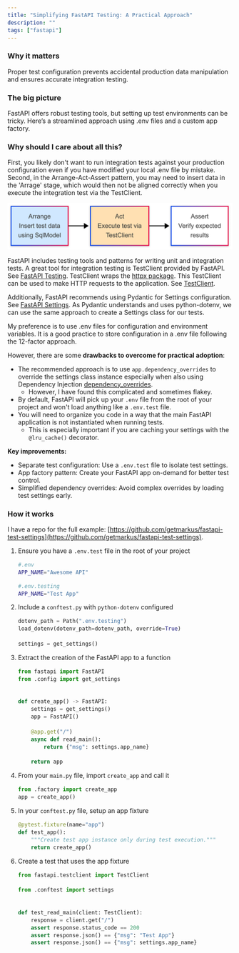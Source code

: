 ```yaml
---
title: "Simplifying FastAPI Testing: A Practical Approach"
description: ""
tags: ["fastapi"]
---
```


### Why it matters

Proper test configuration prevents accidental production data manipulation and ensures accurate integration testing.

### The big picture

FastAPI offers robust testing tools, but setting up test environments can be tricky. Here’s a streamlined approach using .env files and a custom app factory.

### Why should I care about all this?

First, you likely don't want to run integration tests against your production configuration even if you have modified your local .env file by mistake. Second, in the Arrange-Act-Assert pattern, you may need to insert data in the 'Arrage' stage, which would then not be aligned correctly when you execute the integration test via the TestClient.

![image](../../assets/arrange-act-assert.png)

FastAPI includes testing tools and patterns for writing unit and integration tests. A great tool for integration testing is TestClient provided by FastAPI. See [FastAPI Testing](https://fastapi.tiangolo.com/tutorial/testing/). TestClient wraps the [httpx package](https://www.python-httpx.org/). This TestClient can be used to make HTTP requests to the application. See [TestClient](https://fastapi.tiangolo.com/tutorial/testing/#testclient).

Additionally, FastAPI recommends using Pydantic for Settings configuration. See [FastAPI Settings](https://fastapi.tiangolo.com/tutorial/settings/). As Pydantic understands and uses python-dotenv, we can use the same approach to create a Settings class for our tests.

My preference is to use .env files for configuration and environment variables. It is a good practice to store configuration in a .env file following the 12-factor approach.

However, there are some **drawbacks to overcome for practical adoption**:

- The recommended approach is to use `app.dependency_overrides` to override the settings class instance especially when also using Dependency Injection [dependency_overrides](https://fastapi.tiangolo.com/advanced/testing-dependencies/).
  - However, I have found this complicated and sometimes flakey.
- By default, FastAPI will pick up your `.env` file from the root of your project and won't load anything like a `.env.test` file.
- You will need to organize you code in a way that the main FastAPI application is not instantiated when running tests.
  - This is especially important if you are caching your settings with the `@lru_cache()` decorator.

**Key improvements:**

- Separate test configuration: Use a `.env.test` file to isolate test settings.
- App factory pattern: Create your FastAPI app on-demand for better test control.
- Simplified dependency overrides: Avoid complex overrides by loading test settings early.

### How it works

I have a repo for the full example: [https://github.com/getmarkus/fastapi-test-settings](https://github.com/getmarkus/fastapi-test-settings).

1. Ensure you have a `.env.test` file in the root of your project

   ```bash
   #.env
   APP_NAME="Awesome API"
   ```

   ```bash
   #.env.testing
   APP_NAME="Test App"
   ```

2. Include a `conftest.py` with `python-dotenv` configured

   ```python
   dotenv_path = Path(".env.testing")
   load_dotenv(dotenv_path=dotenv_path, override=True)

   settings = get_settings()
   ```

3. Extract the creation of the FastAPI app to a function

   ```python
   from fastapi import FastAPI
   from .config import get_settings


   def create_app() -> FastAPI:
       settings = get_settings()
       app = FastAPI()

       @app.get("/")
       async def read_main():
           return {"msg": settings.app_name}

       return app
   ```

4. From your `main.py` file, import `create_app` and call it

   ```python
   from .factory import create_app
   app = create_app()
   ```

5. In your `conftest.py` file, setup an app fixture

   ```python
   @pytest.fixture(name="app")
   def test_app():
       """Create test app instance only during test execution."""
       return create_app()
   ```

6. Create a test that uses the app fixture

   ```python
   from fastapi.testclient import TestClient

   from .conftest import settings


   def test_read_main(client: TestClient):
       response = client.get("/")
       assert response.status_code == 200
       assert response.json() == {"msg": "Test App"}
       assert response.json() == {"msg": settings.app_name}
   ```

